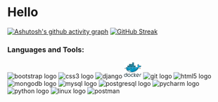 <h1>Hello</h1>

[![Ashutosh's github activity graph](https://github-readme-activity-graph.vercel.app/graph?username=mist258&theme=github-compact)](https://github.com/ashutosh00710/github-readme-activity-graph)
[![GitHub Streak](https://streak-stats.demolab.com/?user=mist258&theme=whatsapp-dark2)](https://git.io/streak-stats)

<h3 align="left">Languages and Tools:</h3>

  <img src="https://cdn.jsdelivr.net/gh/devicons/devicon/icons/bootstrap/bootstrap-original.svg" height="40" alt="bootstrap logo"  />   <img src="https://cdn.jsdelivr.net/gh/devicons/devicon/icons/css3/css3-original.svg" height="40" alt="css3 logo"  />   <img src="https://cdn.worldvectorlogo.com/logos/django.svg" alt="django" width="40" height="40"/>   <img src="https://raw.githubusercontent.com/devicons/devicon/master/icons/docker/docker-original-wordmark.svg" alt="docker" width="40" height="40"/>    <img src="https://cdn.jsdelivr.net/gh/devicons/devicon/icons/git/git-original.svg" height="40" alt="git logo"  />   <img src="https://cdn.jsdelivr.net/gh/devicons/devicon/icons/html5/html5-original.svg" height="40" alt="html5 logo"  />  <img src="https://cdn.jsdelivr.net/gh/devicons/devicon/icons/mongodb/mongodb-original.svg" height="40" alt="mongodb logo"  />  <img src="https://cdn.jsdelivr.net/gh/devicons/devicon/icons/mysql/mysql-original.svg" height="40" alt="mysql logo"  />  <img src="https://cdn.jsdelivr.net/gh/devicons/devicon/icons/postgresql/postgresql-original.svg" height="40" alt="postgresql logo"  />  <img src="https://cdn.jsdelivr.net/gh/devicons/devicon/icons/pycharm/pycharm-original.svg" height="40" alt="pycharm logo"  />  <img src="https://cdn.jsdelivr.net/gh/devicons/devicon/icons/python/python-original.svg" height="40" alt="python logo" />
<img src="https://cdn.jsdelivr.net/gh/devicons/devicon/icons/linux/linux-original.svg" height="40" alt="linux logo"  />  <img src="https://www.vectorlogo.zone/logos/getpostman/getpostman-icon.svg" alt="postman" width="40" height="40"/> 
<link rel="stylesheet" type='text/css' href="https://cdn.jsdelivr.net/gh/devicons/devicon@latest/devicon.min.css" />
          
</div>



